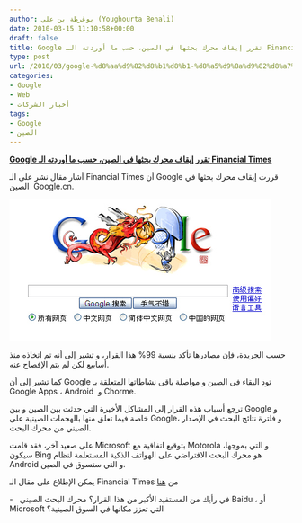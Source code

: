 ```yaml
---
author: يوغرطة بن علي (Youghourta Benali)
date: 2010-03-15 11:10:58+00:00
draft: false
title: Google تقرر إيقاف محرك بحثها في الصين، حسب ما أوردته الـ Financial Times
type: post
url: /2010/03/google-%d8%aa%d9%82%d8%b1%d8%b1-%d8%a5%d9%8a%d9%82%d8%a7%d9%81-%d9%85%d8%ad%d8%b1%d9%83-%d8%a8%d8%ad%d8%ab%d9%87%d8%a7-%d9%81%d9%8a-%d8%a7%d9%84%d8%b5%d9%8a%d9%86%d8%8c-%d8%ad%d8%b3%d8%a8-%d9%85%d8%a7/
categories:
- Google
- Web
- أخبار الشركات
tags:
- Google
- الصين
---
```


[**Google تقرر إيقاف محرك بحثها في الصين، حسب ما أوردته الـ Financial Times**](https://www.it-scoop.com/2010/03/google-%d8%aa%d9%82%d8%b1%d8%b1-%d8%a5%d9%8a%d9%82%d8%a7%d9%81-%d9%85%d8%ad%d8%b1%d9%83-%d8%a8%d8%ad%d8%ab%d9%87%d8%a7-%d9%81%d9%8a-%d8%a7%d9%84%d8%b5%d9%8a%d9%86%d8%8c-%d8%ad%d8%b3%d8%a8-%d9%85%d8%a7/)


أشار مقال نشر على الـ Financial Times أن Google قررت إيقاف محرك بحثها في الصين  Google.cn.

[![](google-china.jpg)
](https://www.it-scoop.com/2010/03/google-%d8%aa%d9%82%d8%b1%d8%b1-%d8%a5%d9%8a%d9%82%d8%a7%d9%81-%d9%85%d8%ad%d8%b1%d9%83-%d8%a8%d8%ad%d8%ab%d9%87%d8%a7-%d9%81%d9%8a-%d8%a7%d9%84%d8%b5%d9%8a%d9%86%d8%8c-%d8%ad%d8%b3%d8%a8-%d9%85%d8%a7/)

حسب الجريدة، فإن مصادرها تأكد بنسبة 99% هذا القرار، و تشير إلى أنه تم اتخاذه منذ أسابيع لكن لم يتم الإفصاح عنه.

كما تشير إلى أن Google تود البقاء في الصين و مواصلة باقي نشاطاتها المتعلقة بـ Google Apps ، Android  و Chorme.

ترجع أسباب هذه القرار إلى المشاكل الأخيرة التي حدثت بين الصين و بين Google و خاصة فيما تعلق منها بالهجمات الصينية على Google، و فلترة نتائج البحث في الإصدار الصيني من محرك البحث.

على صعيد آخر، فقد قامت Microsoft بتوقيع اتفاقية مع Motorola و التي بموجها، سيكون Bing هو محرك البحث الافتراضي على الهواتف الذكية المستعلمة لنظام Android و التي ستسوق في الصين.

يمكن الإطلاع على مقال الـ Financial Times من [هنا](http://www.ft.com/cms/s/2/dd69e680-2e06-11df-b85c-00144feabdc0.html)

-   في رأيك من المستفيد الأكبر من هذا القرار؟ محرك البحث الصيني Baidu ، أو Microsoft التي تعزز مكانها في السوق الصينية؟
